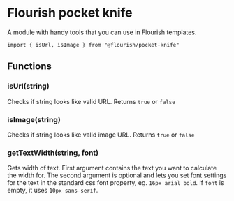 # Flourish pocket knife

A module with handy tools that you can use in Flourish templates.

`import { isUrl, isImage } from "@flourish/pocket-knife"`

## Functions

### isUrl(string)
Checks if string looks like valid URL. Returns `true` or `false`

### isImage(string)
Checks if string looks like valid image URL. Returns `true` or `false`

### getTextWidth(string, font)
Gets width of text. First argument contains the text you want to calculate the width for. The second argument is optional and lets you set font settings for the text in the standard css font property, eg. `16px arial bold`. If `font` is empty, it uses `10px sans-serif`.